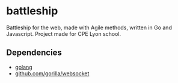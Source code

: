 # battleship

Battleship for the web, made with Agile methods, written in Go and Javascript.
Project made for CPE Lyon school.

## Dependencies
- [golang](https://golang.org/)
- [github.com/gorilla/websocket](https://github.com/gorilla/websocket)

